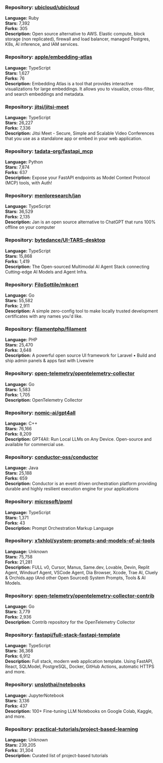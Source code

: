 ### **Repository:** [ubicloud/ubicloud](https://github.com/ubicloud/ubicloud)

**Language:** Ruby  
**Stars:** 7,392  
**Forks:** 305  
**Description:** Open source alternative to AWS. Elastic compute, block storage (non replicated), firewall and load balancer, managed Postgres, K8s, AI inference, and IAM services.

### **Repository:** [apple/embedding-atlas](https://github.com/apple/embedding-atlas)

**Language:** TypeScript  
**Stars:** 1,627  
**Forks:** 76  
**Description:** Embedding Atlas is a tool that provides interactive visualizations for large embeddings. It allows you to visualize, cross-filter, and search embeddings and metadata.

### **Repository:** [jitsi/jitsi-meet](https://github.com/jitsi/jitsi-meet)

**Language:** TypeScript  
**Stars:** 26,227  
**Forks:** 7,336  
**Description:** Jitsi Meet - Secure, Simple and Scalable Video Conferences that you use as a standalone app or embed in your web application.

### **Repository:** [tadata-org/fastapi_mcp](https://github.com/tadata-org/fastapi_mcp)

**Language:** Python  
**Stars:** 7,874  
**Forks:** 637  
**Description:** Expose your FastAPI endpoints as Model Context Protocol (MCP) tools, with Auth!

### **Repository:** [menloresearch/jan](https://github.com/menloresearch/jan)

**Language:** TypeScript  
**Stars:** 36,529  
**Forks:** 2,135  
**Description:** Jan is an open source alternative to ChatGPT that runs 100% offline on your computer

### **Repository:** [bytedance/UI-TARS-desktop](https://github.com/bytedance/UI-TARS-desktop)

**Language:** TypeScript  
**Stars:** 15,868  
**Forks:** 1,419  
**Description:** The Open-sourced Multimodal AI Agent Stack connecting Cutting-edge AI Models and Agent Infra.

### **Repository:** [FiloSottile/mkcert](https://github.com/FiloSottile/mkcert)

**Language:** Go  
**Stars:** 55,582  
**Forks:** 2,911  
**Description:** A simple zero-config tool to make locally trusted development certificates with any names you'd like.

### **Repository:** [filamentphp/filament](https://github.com/filamentphp/filament)

**Language:** PHP  
**Stars:** 25,470  
**Forks:** 3,648  
**Description:** A powerful open source UI framework for Laravel • Build and ship admin panels & apps fast with Livewire

### **Repository:** [open-telemetry/opentelemetry-collector](https://github.com/open-telemetry/opentelemetry-collector)

**Language:** Go  
**Stars:** 5,583  
**Forks:** 1,705  
**Description:** OpenTelemetry Collector

### **Repository:** [nomic-ai/gpt4all](https://github.com/nomic-ai/gpt4all)

**Language:** C++  
**Stars:** 76,166  
**Forks:** 8,209  
**Description:** GPT4All: Run Local LLMs on Any Device. Open-source and available for commercial use.

### **Repository:** [conductor-oss/conductor](https://github.com/conductor-oss/conductor)

**Language:** Java  
**Stars:** 25,188  
**Forks:** 659  
**Description:** Conductor is an event driven orchestration platform providing durable and highly resilient execution engine for your applications

### **Repository:** [microsoft/poml](https://github.com/microsoft/poml)

**Language:** TypeScript  
**Stars:** 1,371  
**Forks:** 43  
**Description:** Prompt Orchestration Markup Language

### **Repository:** [x1xhlol/system-prompts-and-models-of-ai-tools](https://github.com/x1xhlol/system-prompts-and-models-of-ai-tools)

**Language:** Unknown  
**Stars:** 75,758  
**Forks:** 21,281  
**Description:** FULL v0, Cursor, Manus, Same.dev, Lovable, Devin, Replit Agent, Windsurf Agent, VSCode Agent, Dia Browser, Xcode, Trae AI, Cluely & Orchids.app (And other Open Sourced) System Prompts, Tools & AI Models.

### **Repository:** [open-telemetry/opentelemetry-collector-contrib](https://github.com/open-telemetry/opentelemetry-collector-contrib)

**Language:** Go  
**Stars:** 3,779  
**Forks:** 2,936  
**Description:** Contrib repository for the OpenTelemetry Collector

### **Repository:** [fastapi/full-stack-fastapi-template](https://github.com/fastapi/full-stack-fastapi-template)

**Language:** TypeScript  
**Stars:** 36,368  
**Forks:** 6,912  
**Description:** Full stack, modern web application template. Using FastAPI, React, SQLModel, PostgreSQL, Docker, GitHub Actions, automatic HTTPS and more.

### **Repository:** [unslothai/notebooks](https://github.com/unslothai/notebooks)

**Language:** JupyterNotebook  
**Stars:** 3,136  
**Forks:** 437  
**Description:** 100+ Fine-tuning LLM Notebooks on Google Colab, Kaggle, and more.

### **Repository:** [practical-tutorials/project-based-learning](https://github.com/practical-tutorials/project-based-learning)

**Language:** Unknown  
**Stars:** 239,205  
**Forks:** 31,304  
**Description:** Curated list of project-based tutorials

